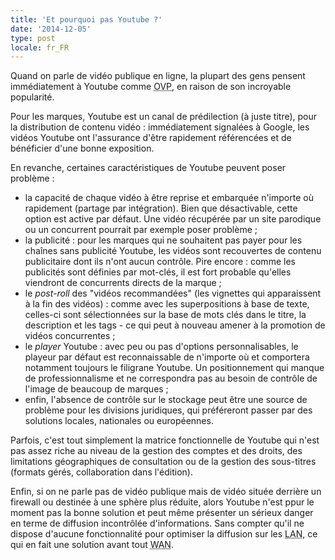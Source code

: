 ```yaml
---
title: 'Et pourquoi pas Youtube ?'
date: '2014-12-05'
type: post
locale: fr_FR
---
```


Quand on parle de vidéo publique en ligne, la plupart des gens pensent immédiatement à Youtube comme <abbr lang="en" title="Online Video Platform">OVP</abbr>, en raison de son incroyable popularité. 

<!-- more -->

Pour les marques, Youtube est un canal de prédilection (à juste titre), pour la distribution de contenu vidéo : immédiatement signalées à Google, les vidéos Youtube ont l'assurance d'être rapidement référencées et de bénéficier d'une bonne exposition. 

En revanche, certaines caractéristiques de Youtube peuvent poser problème :

*   la capacité de chaque vidéo à être reprise et embarquée n'importe où rapidement (partage par intégration). Bien que désactivable, cette option est active par défaut. Une vidéo récupérée par un site parodique ou un concurrent pourrait par exemple poser problème ;
*   la publicité : pour les marques qui ne souhaitent pas payer pour les chaînes sans publicité Youtube, les vidéos sont recouvertes de contenu publicitaire dont ils n'ont aucun contrôle. Pire encore : comme les publicités sont définies par mot-clés, il est fort probable qu'elles viendront de concurrents directs de la marque ;
*   le <i lang="en">post-roll</i> des "vidéos recommandées" (les vignettes qui apparaissent à la fin des vidéos) : comme avec les superpositions à base de texte, celles-ci sont sélectionnées sur la base de mots clés dans le titre, la description et les tags - ce qui peut à nouveau amener à la promotion de vidéos concurrentes ;
*   le <i lang="en">player</i> Youtube : avec peu ou pas d'options personnalisables, le playeur par défaut est reconnaissable de n'importe où et comportera notamment toujours le filigrane Youtube. Un positionnement qui manque de professionnalisme et ne correspondra pas au besoin de contrôle de l'image de beaucoup de marques ;
*   enfin, l'absence de contrôle sur le stockage peut être une source de problème pour les divisions juridiques, qui préféreront passer par des solutions locales, nationales ou européennes.

Parfois, c'est tout simplement la matrice fonctionnelle de Youtube qui n'est pas assez riche au niveau de la gestion des comptes et des droits, des limitations géographiques de consultation ou de la gestion des sous-titres (formats gérés, collaboration dans l'édition). 

Enfin, si on ne parle pas de vidéo publique mais de vidéo située derrière un firewall ou destinée à une sphère plus réduite, alors Youtube n'est ppur le moment pas la bonne solution et peut même présenter un sérieux danger en terme de diffusion incontrôlée d'informations. Sans compter qu'il ne dispose d'aucune fonctionnalité pour optimiser la diffusion sur les <abbr lang="en" title="Local Area Network">LAN</abbr>, ce qui en fait une solution avant tout <abbr lang="en" title="Wide Area Network">WAN</abbr>.